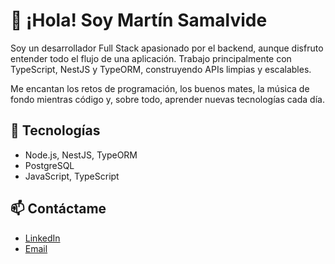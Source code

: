 # 👋 ¡Hola! Soy Martín Samalvide

Soy un desarrollador Full Stack apasionado por el backend, aunque disfruto entender todo el flujo de una aplicación. Trabajo principalmente con TypeScript, NestJS y TypeORM, construyendo APIs limpias y escalables.

Me encantan los retos de programación, los buenos mates, la música de fondo mientras código y, sobre todo, aprender nuevas tecnologías cada día.

## 🚀 Tecnologías
- Node.js, NestJS, TypeORM  
- PostgreSQL  
- JavaScript, TypeScript  

## 📫 Contáctame
- [LinkedIn](www.linkedin.com/in/martin-samalvide-233b0b30a)
- [Email](mailto:martinsamalvide3412@gmail.com)
